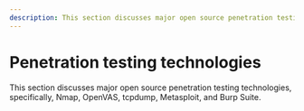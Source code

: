 ```yaml
---
description: This section discusses major open source penetration testing technologies
---
```


# Penetration testing technologies

This section discusses major open source penetration testing technologies, specifically, Nmap, OpenVAS, tcpdump, Metasploit, and Burp Suite.
